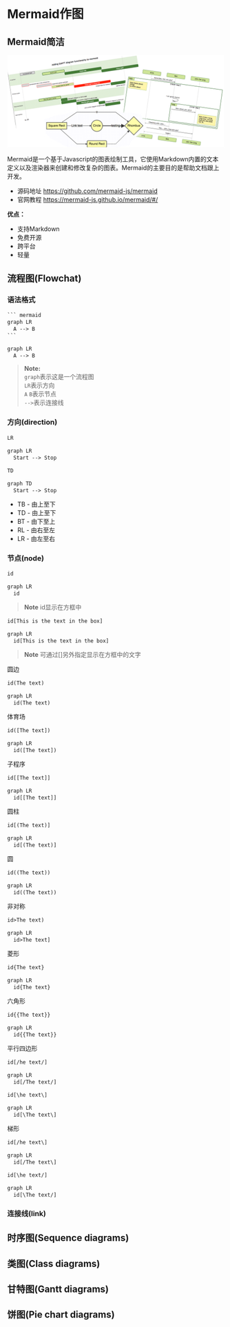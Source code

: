 # Mermaid作图

## Mermaid简洁

![mermaid](img/mermaid.png)

Mermaid是一个基于Javascript的图表绘制工具，它使用Markdown内置的文本定义以及渲染器来创建和修改复杂的图表。Mermaid的主要目的是帮助文档跟上开发。

- 源码地址
<https://github.com/mermaid-js/mermaid>
- 官网教程
<https://mermaid-js.github.io/mermaid/#/>

**优点：**

- 支持Markdown
- 免费开源
- 跨平台
- 轻量

## 流程图(Flowchat)

### 语法格式

```` text
``` mermaid
graph LR
  A --> B
```
````

``` mermaid
graph LR
  A --> B
```

>**Note:**  
>`graph`表示这是一个流程图  
> `LR`表示方向  
>`A` `B`表示节点  
>`-->`表示连接线

### 方向(direction)

``` text
LR
```

``` mermaid
graph LR
  Start --> Stop
```

``` text
TD
```

``` mermaid
graph TD
  Start --> Stop
```

- TB - 由上至下
- TD - 由上至下
- BT - 由下至上
- RL - 由右至左
- LR - 由左至右

### 节点(node)

``` text
id
```

``` mermaid
graph LR
  id
```

> **Note** id显示在方框中

``` text
id[This is the text in the box]
```

``` mermaid
graph LR
  id[This is the text in the box]
```

> **Note** 可通过[]另外指定显示在方框中的文字

圆边

``` text
id(The text)
```

``` mermaid
graph LR
  id(The text)
```

体育场

``` text
id([The text])
```

``` mermaid
graph LR
  id([The text])
```

子程序

``` text
id[[The text]]
```

``` mermaid
graph LR
  id[[The text]]
```

圆柱

``` text
id[(The text)]
```

``` mermaid
graph LR
  id[(The text)]
```

圆

``` text
id((The text))
```

``` mermaid
graph LR
  id((The text))
```

非对称

``` text
id>The text)
```

``` mermaid
graph LR
  id>The text]
```

菱形

``` text
id{The text}
```

``` mermaid
graph LR
  id{The text}
```

六角形

``` text
id{{The text}}
```

``` mermaid
graph LR
  id{{The text}}
```

平行四边形

``` text
id[/he text/]
```

``` mermaid
graph LR
  id[/The text/]
```

``` text
id[\he text\]
```

``` mermaid
graph LR
  id[\The text\]
```

梯形

``` text
id[/he text\]
```

``` mermaid
graph LR
  id[/The text\]
```

``` text
id[\he text/]
```

``` mermaid
graph LR
  id[\The text/]
```

### 连接线(link)

## 时序图(Sequence diagrams)

## 类图(Class diagrams)

## 甘特图(Gantt diagrams)

## 饼图(Pie chart diagrams)
